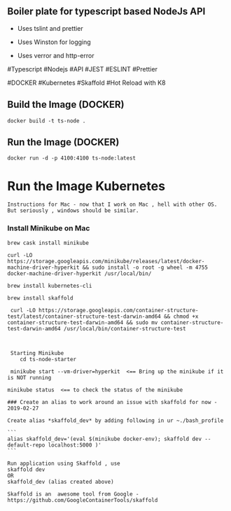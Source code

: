 ## Boiler plate for typescript based NodeJs API

-   Uses tslint and prettier

-   Uses Winston for logging

-   Uses verror and http-error

#Typescript
#Nodejs
#API
#JEST
#ESLINT
#Prettier

#DOCKER
#Kubernetes
#Skaffold
#Hot Reload with K8

## Build the Image (DOCKER)

```
docker build -t ts-node .
```

## Run the Image (DOCKER)

```
docker run -d -p 4100:4100 ts-node:latest
```

# Run the Image Kubernetes

    Instructions for Mac - now that I work on Mac , hell with other OS. But seriously , windows should be similar.

### Install Minikube on Mac

    brew cask install minikube

    curl -LO https://storage.googleapis.com/minikube/releases/latest/docker-machine-driver-hyperkit && sudo install -o root -g wheel -m 4755 docker-machine-driver-hyperkit /usr/local/bin/

    brew install kubernetes-cli

    brew install skaffold

     curl -LO https://storage.googleapis.com/container-structure-test/latest/container-structure-test-darwin-amd64 && chmod +x container-structure-test-darwin-amd64 && sudo mv container-structure-test-darwin-amd64 /usr/local/bin/container-structure-test



     Starting Minikube
        cd ts-node-starter

     minikube start --vm-driver=hyperkit  <== Bring up the minikube if it is NOT running

    minikube status  <== to check the status of the minikube

    ### Create an alias to work around an issue with skaffold for now - 2019-02-27

    Create alias *skaffold_dev* by adding following in ur ~./bash_profile

    ```
    alias skaffold_dev='(eval $(minikube docker-env); skaffold dev --default-repo localhost:5000 )'
    ```

    Run application using Skaffold , use
    skaffold dev
    OR
    skaffold_dev (alias created above)

    Skaffold is an  awesome tool from Google -
    https://github.com/GoogleContainerTools/skaffold
